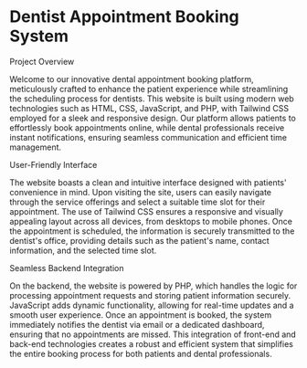 # Dentist Appointment Booking System
Project Overview

Welcome to our innovative dental appointment booking platform, meticulously crafted to enhance the patient experience while streamlining the scheduling process for dentists. This website is built using modern web technologies such as HTML, CSS, JavaScript, and PHP, with Tailwind CSS employed for a sleek and responsive design. Our platform allows patients to effortlessly book appointments online, while dental professionals receive instant notifications, ensuring seamless communication and efficient time management.

User-Friendly Interface

The website boasts a clean and intuitive interface designed with patients' convenience in mind. Upon visiting the site, users can easily navigate through the service offerings and select a suitable time slot for their appointment. The use of Tailwind CSS ensures a responsive and visually appealing layout across all devices, from desktops to mobile phones. Once the appointment is scheduled, the information is securely transmitted to the dentist's office, providing details such as the patient's name, contact information, and the selected time slot.

Seamless Backend Integration

On the backend, the website is powered by PHP, which handles the logic for processing appointment requests and storing patient information securely. JavaScript adds dynamic functionality, allowing for real-time updates and a smooth user experience. Once an appointment is booked, the system immediately notifies the dentist via email or a dedicated dashboard, ensuring that no appointments are missed. This integration of front-end and back-end technologies creates a robust and efficient system that simplifies the entire booking process for both patients and dental professionals.


